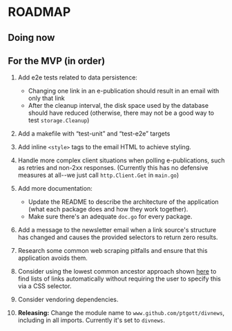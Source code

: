 # ROADMAP

## Doing now

## For the MVP (in order)

1. Add e2e tests related to data persistence:

   - Changing one link in an e-publication should result in an email with only that link
   - After the cleanup interval, the disk space used by the database should have reduced (otherwise, there may not be a good way to test `storage.Cleanup`)

1. Add a makefile with “test-unit” and “test-e2e” targets

1. Add inline `<style>` tags to the email HTML to achieve styling.

1. Handle more complex client situations when polling e-publications, such as retries and non-2xx responses. (Currently this has no defensive measures at all--we just call `http.Client.Get` in `main.go`)

1. Add more documentation:

   - Update the README to describe the architecture of the application (what each package does and how they work together).
   - Make sure there's an adequate `doc.go` for every package.

1. Add a message to the newsletter email when a link source's structure has changed and causes the provided selectors to return zero results.

1. Research some common web scraping pitfalls and ensure that this application avoids them.

1. Consider using the lowest common ancestor approach shown [here](https://www.benawad.com/scraping-recipe-websites) to find lists of links automatically without requiring the user to specify this via a CSS selector.

1. Consider vendoring dependencies.

1. **Releasing:** Change the module name to `www.github.com/ptgott/divnews`, including in all imports. Currently it's set to `divnews`.
